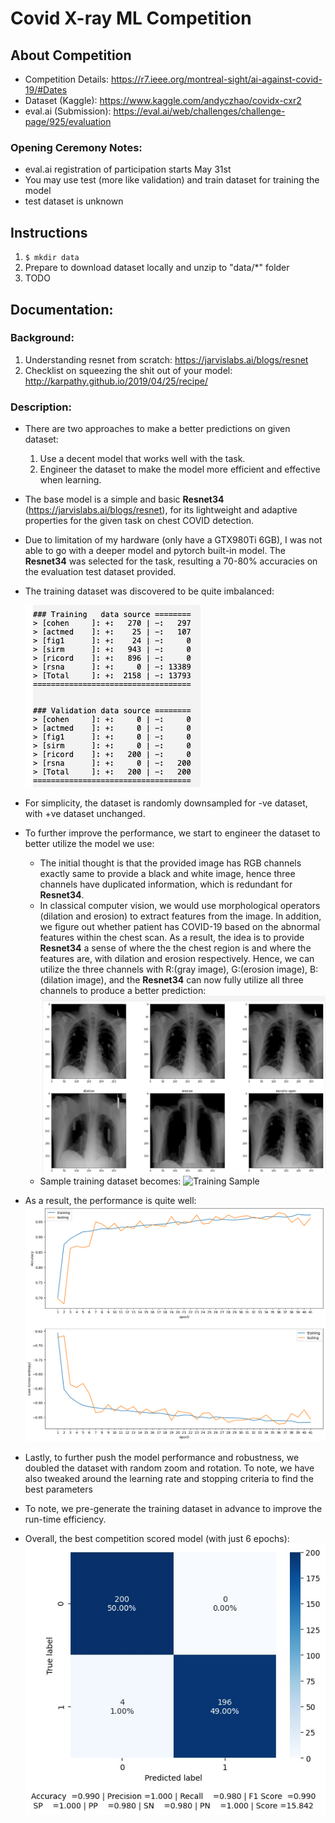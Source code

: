 # Covid X-ray ML Competition

## About Competition
- Competition Details: https://r7.ieee.org/montreal-sight/ai-against-covid-19/#Dates
- Dataset (Kaggle): https://www.kaggle.com/andyczhao/covidx-cxr2
- eval.ai (Submission): https://eval.ai/web/challenges/challenge-page/925/evaluation

### Opening Ceremony Notes:

- eval.ai registration of participation starts May 31st
- You may use test (more like validation) and train dataset for training the model
- test dataset is unknown


## Instructions
1. ```$ mkdir data```
2. Prepare to download dataset locally and unzip to "data/*" folder
3. TODO

## Documentation:
### Background:
1. Understanding resnet from scratch: https://jarvislabs.ai/blogs/resnet
2. Checklist on squeezing the shit out of your model: http://karpathy.github.io/2019/04/25/recipe/


### Description:
- There are two approaches to make a better predictions on given dataset:
    1. Use a decent model that works well with the task.
    2. Engineer the dataset to make the model more efficient and effective when learning.
- The base model is a simple and basic **Resnet34** (https://jarvislabs.ai/blogs/resnet), for its lightweight and adaptive properties for the given task on chest COVID detection.
- Due to limitation of my hardware (only have a GTX980Ti 6GB), I was not able to go with a deeper model and pytorch built-in model. The **Resnet34** was selected for the task, resulting a 70-80% accuracies on the evaluation test dataset provided.
- The training dataset was discovered to be quite imbalanced:
    
    ![dataset](img/dataset.png)
- For simplicity, the dataset is randomly downsampled for -ve dataset, with +ve dataset unchanged.
- To further improve the performance, we start to engineer the dataset to better utilize the model we use:
    - The initial thought is that the provided image has RGB channels exactly same to provide a black and white image, hence three channels have duplicated information, which is redundant for **Resnet34**.
    - In classical computer vision, we would use morphological operators (dilation and erosion) to extract features from the image. In addition, we figure out whether patient has COVID-19 based on the abnormal features within the chest scan. As a result, the idea is to provide **Resnet34** a sense of where the the chest region is and where the features are, with dilation and erosion respectively. Hence, we can utilize the three channels with R:(gray image), G:(erosion image), B:(dilation image), and the **Resnet34** can now fully utilize all three channels to produce a better prediction:
        ![dataset](img/rgb.png)
    - Sample training dataset becomes:
        ![Training Sample](output/CUSTOM-MODEL/v6-custom-3/plot_training-sample.png)
- As a result, the performance is quite well:
    ![Training Progress](output/CUSTOM-MODEL/v6-custom-3/training_progress[v6-custom-3].png)
- Lastly, to further push the model performance and robustness, we doubled the dataset with random zoom and rotation. To note, we have also tweaked around the learning rate and stopping criteria to find the best parameters
- To note, we pre-generate the training dataset in advance to improve the run-time efficiency.
- Overall, the best competition scored model (with just 6 epochs): 
    ![confusion matrix](output/CUSTOM-MODEL/v6-custom-with-aug-3/models/confusion_matrix_6:100.jpg)
